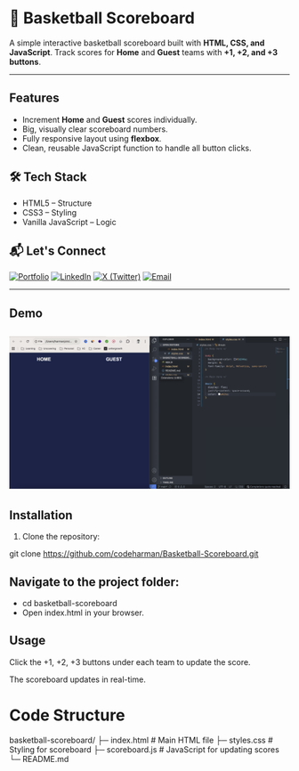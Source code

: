 # 🏀 Basketball Scoreboard

A simple interactive basketball scoreboard built with **HTML, CSS, and JavaScript**. Track scores for **Home** and **Guest** teams with **+1, +2, and +3 buttons**.

---

## Features

- Increment **Home** and **Guest** scores individually.  
- Big, visually clear scoreboard numbers.  
- Fully responsive layout using **flexbox**.  
- Clean, reusable JavaScript function to handle all button clicks.  

## 🛠️ Tech Stack

- HTML5 – Structure
- CSS3 – Styling
- Vanilla JavaScript – Logic

## 📬 Let's Connect
[![Portfolio](https://img.shields.io/badge/Portfolio-000?style=flat&logo=About.me&logoColor=white)](https://codeharman.vercel.app/)
[![LinkedIn](https://img.shields.io/badge/LinkedIn-0A66C2?style=flat&logo=linkedin&logoColor=white)](https://www.linkedin.com/in/codeharman/)
[![X (Twitter)](https://img.shields.io/badge/X%20(Twitter)-000000?style=flat&logo=x&logoColor=white)](https://x.com/codeharmann)
[![Email](https://img.shields.io/badge/Email-D14836?style=flat&logo=gmail&logoColor=white)](mailto:iamsingh.hj@email.com)


---

## Demo

![Demo Screenshot](./1.png)  
---

## Installation

1. Clone the repository:

git clone https://github.com/codeharman/Basketball-Scoreboard.git

## Navigate to the project folder:

- cd basketball-scoreboard
- Open index.html in your browser.


## Usage

Click the +1, +2, +3 buttons under each team to update the score.

The scoreboard updates in real-time.

# Code Structure

basketball-scoreboard/
├─ index.html        # Main HTML file
├─ styles.css        # Styling for scoreboard
├─ scoreboard.js     # JavaScript for updating scores
└─ README.md

